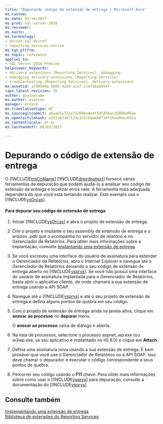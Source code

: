 ```yaml
---
title: "Depurando código de extensão de entrega | Microsoft Docs"
ms.custom: 
ms.date: 03/16/2017
ms.prod: sql-server-2016
ms.reviewer: 
ms.suite: 
ms.technology:
- docset-sql-devref
- reporting-services-native
ms.tgt_pltfrm: 
ms.topic: reference
applies_to:
- SQL Server 2016 Preview
helpviewer_keywords:
- delivery extensions [Reporting Services], debugging
- debugging delivery extensions [Reporting Services]
- troubleshooting [Reporting Services], delivery extensions
ms.assetid: a7d959da-5005-4a50-aca7-2cef36aa9947
caps.latest.revision: 35
author: guyinacube
ms.author: asaxton
manager: erikre
ms.translationtype: HT
ms.sourcegitcommit: a6aab5e722e732096e9e4ffdf458ac25088e09ae
ms.openlocfilehash: e2d2162167123c152cbbeb58739f25ee06ec692a
ms.contentlocale: pt-br
ms.lasthandoff: 08/03/2017

---
```

# <a name="debugging-delivery-extension-code"></a>Depurando o código de extensão de entrega
  O [!INCLUDE[msCoName](../../../includes/msconame-md.md)] [!INCLUDE[dnprdnshort](../../../includes/dnprdnshort-md.md)] fornece várias ferramentas de depuração que podem ajudá-lo a analisar seu código de extensão de entrega e localizar erros nele. A ferramenta mais adequada dependerá do que você está tentando realizar. Este exemplo usa o [!INCLUDE[vsOrcas](../../../includes/vsorcas-md.md)].  
  
#### <a name="to-debug-your-delivery-extension-code"></a>Para depurar seu código de extensão de entrega  
  
1.  Iniciar [!INCLUDE[vsOrcas](../../../includes/vsorcas-md.md)] e abra o projeto de extensão de entrega.  
  
2.  Crie o projeto e implante o seu assembly de extensão de entrega e o arquivo .pdb que o acompanha no servidor de relatório e no Gerenciador de Relatórios. Para obter mais informações sobre a implantação, consulte [Implantando uma extensão de entrega](../../../reporting-services/extensions/delivery-extension/deploying-a-delivery-extension.md).  
  
3.  Se você escreveu uma interface do usuário de assinatura para estender o Gerenciador de Relatórios, abra o Internet Explorer e navegue até o Gerenciador de Relatórios deixando o seu código de extensão de entrega aberto no [!INCLUDE[vsprvs](../../../includes/vsprvs-md.md)]. Se você não possui uma interface do usuário de assinatura implantada para o Gerenciador de Relatórios, basta abrir o aplicativo cliente, de onde chamará a sua extensão de entrega usando a API SOAP.  
  
4.  Navegue até o [!INCLUDE[vsprvs](../../../includes/vsprvs-md.md)] e até o seu projeto de extensão de entrega e defina alguns pontos de quebra em seu código.  
  
5.  Com o projeto de extensão de entrega ainda na janela ativa, clique em **anexar ao processo** no **depurar** menu.  
  
     O **anexar ao processo** caixa de diálogo é aberta.  
  
6.  Na lista de processos, selecione o processo aspnet_wp.exe (ou w3wp.exe, se seu aplicativo é implantado no IIS 6.0) e clique em **Attach**.  
  
7.  Defina uma assinatura nova usando a sua extensão de entrega. É bem provável que você use o Gerenciador de Relatórios ou a API SOAP. Isso deve chamar o depurador e executar o código correspondente a seus pontos de quebra.  
  
8.  Percorrer seu código usando o **F11** chave. Para obter mais informações sobre como usar o [!INCLUDE[vsprvs](../../../includes/vsprvs-md.md)] para depuração, consulte a documentação do [!INCLUDE[vsprvs](../../../includes/vsprvs-md.md)].  
  
## <a name="see-also"></a>Consulte também  
 [Implementando uma extensão de entrega](../../../reporting-services/extensions/delivery-extension/implementing-a-delivery-extension.md)   
 [Biblioteca de extensões do Reporting Services](../../../reporting-services/extensions/reporting-services-extension-library.md)  
  
  
